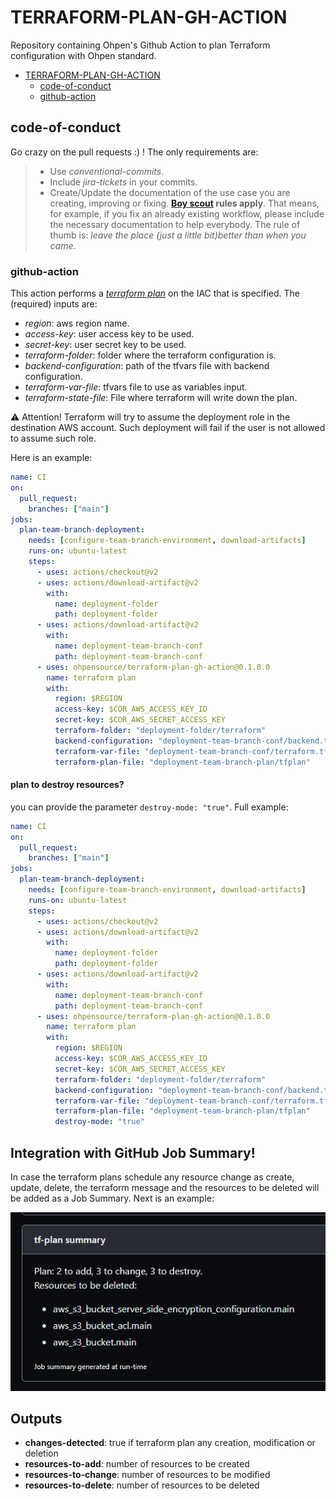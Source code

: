 # TERRAFORM-PLAN-GH-ACTION

Repository containing Ohpen's Github Action to plan Terraform configuration with Ohpen standard.

- [TERRAFORM-PLAN-GH-ACTION](#TERRAFORM-PLAN-GH-ACTION)
  - [code-of-conduct](#code-of-conduct)
  - [github-action](#github-action)

## code-of-conduct

Go crazy on the pull requests :) ! The only requirements are:

> - Use _conventional-commits_.
> - Include _jira-tickets_ in your commits.
> - Create/Update the documentation of the use case you are creating, improving or fixing. **[Boy scout](https://biratkirat.medium.com/step-8-the-boy-scout-rule-robert-c-martin-uncle-bob-9ac839778385) rules apply**. That means, for example, if you fix an already existing workflow, please include the necessary documentation to help everybody. The rule of thumb is: _leave the place (just a little bit)better than when you came_.

### github-action

This action performs a [_terraform plan_](https://www.terraform.io/cli/commands/plan) on the IAC that is specified. The (required) inputs are:

- _region_: aws region name.
- _access-key_: user access key to be used.
- _secret-key_: user secret key to be used.
- _terraform-folder_: folder where the terraform configuration is.
- _backend-configuration_: path of the tfvars file with backend configuration.
- _terraform-var-file_: tfvars file to use as variables input.
- _terraform-state-file_: File where terraform will write down the plan.

⚠️ Attention! Terraform will try to assume the deployment role in the destination AWS account. Such deployment will fail if the user is not allowed to assume such role.

Here is an example:

```yaml
name: CI
on:
  pull_request:
    branches: ["main"]
jobs:
  plan-team-branch-deployment:
    needs: [configure-team-branch-environment, download-artifacts]
    runs-on: ubuntu-latest
    steps:
      - uses: actions/checkout@v2
      - uses: actions/download-artifact@v2
        with:
          name: deployment-folder
          path: deployment-folder
      - uses: actions/download-artifact@v2
        with:
          name: deployment-team-branch-conf
          path: deployment-team-branch-conf
      - uses: ohpensource/terraform-plan-gh-action@0.1.0.0
        name: terraform plan
        with:
          region: $REGION
          access-key: $COR_AWS_ACCESS_KEY_ID
          secret-key: $COR_AWS_SECRET_ACCESS_KEY
          terraform-folder: "deployment-folder/terraform"
          backend-configuration: "deployment-team-branch-conf/backend.tf"
          terraform-var-file: "deployment-team-branch-conf/terraform.tfvars"
          terraform-plan-file: "deployment-team-branch-plan/tfplan"
```

#### plan to destroy resources?

you can provide the parameter `destroy-mode: "true"`. Full example: 

```yaml
name: CI
on:
  pull_request:
    branches: ["main"]
jobs:
  plan-team-branch-deployment:
    needs: [configure-team-branch-environment, download-artifacts]
    runs-on: ubuntu-latest
    steps:
      - uses: actions/checkout@v2
      - uses: actions/download-artifact@v2
        with:
          name: deployment-folder
          path: deployment-folder
      - uses: actions/download-artifact@v2
        with:
          name: deployment-team-branch-conf
          path: deployment-team-branch-conf
      - uses: ohpensource/terraform-plan-gh-action@0.1.0.0
        name: terraform plan
        with:
          region: $REGION
          access-key: $COR_AWS_ACCESS_KEY_ID
          secret-key: $COR_AWS_SECRET_ACCESS_KEY
          terraform-folder: "deployment-folder/terraform"
          backend-configuration: "deployment-team-branch-conf/backend.tf"
          terraform-var-file: "deployment-team-branch-conf/terraform.tfvars"
          terraform-plan-file: "deployment-team-branch-plan/tfplan"
          destroy-mode: "true"
```

## Integration with GitHub Job Summary!

In case the terraform plans schedule any resource change as create, update, delete, the terraform message and the resources to be deleted will be added as a Job Summary. Next is an example:

![Job Summary Example](./docs/job-summary.png)

## Outputs

* **changes-detected**: true if terraform plan any creation, modification or deletion
* **resources-to-add**: number of resources to be created
* **resources-to-change**: number of resources to be modified
* **resources-to-delete**: number of resources to be deleted